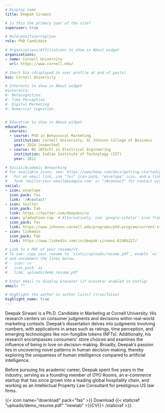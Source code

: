 ```yaml
---
# Display name
title: Deepak Sirwani

# Is this the primary user of the site?
superuser: true

# Role/position/tagline
role: PhD Candidate

# Organizations/Affiliations to show in About widget
organizations:
- name: Cornell University
  url: https://www.cornell.edu/

# Short bio (displayed in user profile at end of posts)
bio: Cornell University

# Interests to show in About widget
#interests:
#- Metacognition
#- Time Perception
#- Digital Marketing
#- Numerical Cognition


# Education to show in About widget
education:
  courses:
  - course: PhD in Behavioral Marketing
    institution: Cornell University, SC Johnson College of Business
    year: 2024 (expected)
  - course: BS (BTech) in Electrical Engineering
    institution: Indian Institute of Technology (IIT)
    year: 2012

# Social/Academic Networking
# For available icons, see: https://wowchemy.com/docs/getting-started/page-builder/#icons
#   For an email link, use "fas" icon pack, "envelope" icon, and a link in the
#   form "mailto:your-email@example.com" or "/#contact" for contact widget.
social:
- icon: envelope
  icon_pack: fas
  link: '/#contact'
- icon: twitter
  icon_pack: fab
  link: https://twitter.com/deepaksirw
- icon: graduation-cap  # Alternatively, use `google-scholar` icon from `ai` icon pack
  icon_pack: fas
  link: https://www.johnson.cornell.edu/programs/phd-program/current-students/ds2344/
- icon: linkedin
  icon_pack: fab
  link: https://www.linkedin.com/in/deepak-sirwani-6198b227/

# Link to a PDF of your resume/CV.
# To use: copy your resume to `static/uploads/resume.pdf`, enable `ai` icons in `params.toml`, 
# and uncomment the lines below.
# - icon: cv
#   icon_pack: ai
#   link: uploads/demo_resume.pdf

# Enter email to display Gravatar (if Gravatar enabled in Config)
email: ""

# Highlight the author in author lists? (true/false)
highlight_name: true
---
```


Deepak Sirwani is a Ph.D. Candidate in Marketing at Cornell University. His research centers on consumer judgments and decisions within real-world marketing contexts. Deepak’s dissertation delves into judgments involving numbers, with applications in areas such as ratings, time perception, and emerging technologies like non-fungible tokens (NFTs). Additionally, his research encompasses consumers' store choices and examines the influence of being in love on decision-making. Broadly, Deepak’s passion lies in uncovering novel patterns in human decision-making, thereby exploring the uniqueness of human intelligence compared to artificial intelligence.

Before pursuing his academic career, Deepak spent five years in the industry, serving as a founding member of OYO Rooms, an e-commerce startup that has since grown into a leading global hospitality chain, and working as an Intellectual Property Law Consultant for prestigious US law firms.


{{< icon name="download" pack="fas" >}} Download {{< staticref "uploads/demo_resume.pdf" "newtab" >}}CV{{< /staticref >}}.